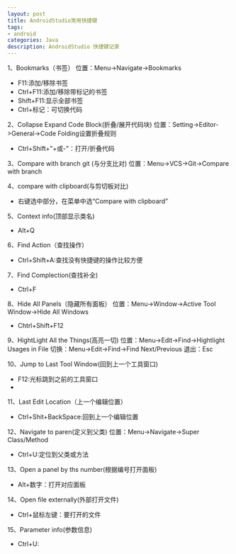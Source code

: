 ```yaml
---
layout: post
title: AndroidStudio常用快捷键
tags:
- android
categories: Java
description: AndroidStudio 快捷键记录
---
```

1、Bookmarks（书签）
位置：Menu->Navigate->Bookmarks
- F11:添加/移除书签
- Ctrl+F11:添加/移除带标记的书签
- Shift+F11:显示全部书签 
- Ctrl+标记：可切换代码

2、Collapse Expand Code Block(折叠/展开代码块)
位置：Setting->Editor->General->Code Folding设置折叠规则
- Ctrl+Shift+"+或-"：打开/折叠代码

3、Compare with branch git (与分支比对) 
位置：Menu->VCS->Git->Compare with branch 


4、compare with clipboard(与剪切板对比) 

- 右键选中部分，在菜单中选“Compare with clipboard” 

5、Context info(顶部显示类名)
- Alt+Q

6、Find Action（查找操作）
- Ctrl+Shift+A:查找没有快捷键的操作比较方便
 
7、Find Complection(查找补全)
- Ctrl+F

8、Hide All Panels（隐藏所有面板）
位置：Menu->Window->Active Tool Window->Hide All Windows
- Chtrl+Shift+F12

9、HightLight All the Things(高亮一切)
位置：Menu->Edit->Find->Hightlight Usages in File
切换：Menu->Edit->Find->Find Next/Previous
退出：Esc

10、Jump to Last Tool Window(回到上一个工具窗口)
- F12:光标跳到之前的工具窗口
- 

11、Last Edit Location（上一个编辑位置）
- Ctrl+Shit+BackSpace:回到上一个编辑位置


12、Navigate to paren(定义到父类)
位置：Menu->Navigate->Super Class/Method
- Ctrl+U:定位到父类或方法

13、Open a panel by ths number(根据编号打开面板)
- Alt+数字：打开对应面板

14、Open file externally(外部打开文件)
- Ctrl+鼠标左键：要打开的文件

15、Parameter info(参数信息)
- Ctrl+U:
 
